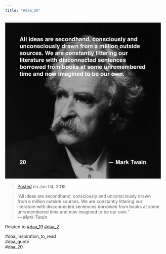 ```yaml
---
title: "#daa_20"
---
```

![](../assets/201806042232.jpg)

>[Posted](202106221357) on Jun 04, 2018

>“All ideas are secondhand, consciously and unconsciously drawn from a million outside sources. We are constantly littering our literature with disconnected sentences borrowed from books at some unremembered time and now imagined to be our own.”  
>*— Mark Twain*

Related to [#daa_19](201806042144) [#daa_2](201805221408)

#daa_inspiration_to_read  
#daa_quote  
#daa_20